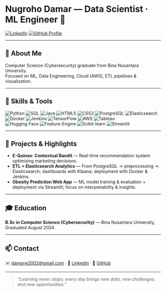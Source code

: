# Nugroho Damar — Data Scientist · ML Engineer 👋

[![LinkedIn](https://img.shields.io/badge/LinkedIn-Connect-blue?style=for-the-badge&logo=linkedin&logoColor=white)](https://www.linkedin.com/in/nugrohodamar/)
[![GitHub Profile](https://img.shields.io/badge/GitHub-Profile-111111?style=for-the-badge&logo=github&logoColor=white)](https://github.com/nugrohodamar)

---

## 🌱 About Me

Computer Science (Cybersecurity) graduate from Bina Nusantara University.  
Focused on ML, Data Engineering, Cloud (AWS), ETL pipelines & visualization.

---

## 🔧 Skills & Tools

![Python](https://img.shields.io/badge/Python-3776AB?style=for-the-badge&logo=python&logoColor=white) ![SQL](https://img.shields.io/badge/SQL-4479A1?style=for-the-badge&logo=postgresql&logoColor=white) ![Java](https://img.shields.io/badge/Java-007396?style=for-the-badge&logo=java&logoColor=white) ![HTML5](https://img.shields.io/badge/HTML5-E34F26?style=for-the-badge&logo=html5&logoColor=white) ![CSS3](https://img.shields.io/badge/CSS3-1572B6?style=for-the-badge&logo=css3&logoColor=white) ![PostgreSQL](https://img.shields.io/badge/PostgreSQL-4169E1?style=for-the-badge&logo=postgresql&logoColor=white) ![Elasticsearch](https://img.shields.io/badge/Elasticsearch-005571?style=for-the-badge&logo=elasticsearch&logoColor=white) ![Docker](https://img.shields.io/badge/Docker-2496ED?style=for-the-badge&logo=docker&logoColor=white) ![Jenkins](https://img.shields.io/badge/Jenkins-D24939?style=for-the-badge&logo=jenkins&logoColor=white) ![TensorFlow](https://img.shields.io/badge/TensorFlow-FF6F00?style=for-the-badge&logo=tensorflow&logoColor=white) ![AWS](https://img.shields.io/badge/AWS-232F3E?style=for-the-badge&logo=amazonaws&logoColor=white) ![Tableau](https://img.shields.io/badge/Tableau-0171B8?style=for-the-badge&logo=tableau&logoColor=white)  
![Hugging Face](https://img.shields.io/badge/HuggingFace-FFD43B?style=for-the-badge&logo=huggingface&logoColor=black) ![Feature-Engine](https://img.shields.io/badge/Feature--Engine-000000?style=for-the-badge) ![Scikit-learn](https://img.shields.io/badge/scikit--learn-F7931E?style=for-the-badge&logo=scikit-learn&logoColor=white) ![Streamlit](https://img.shields.io/badge/Streamlit-FF4B4B?style=for-the-badge&logo=streamlit&logoColor=white)

---

## 🚀 Projects & Highlights

- **E-Quinox: Contextual Bandit** — Real-time recommendation system optimizing marketing decisions.  
- **ETL + Elasticsearch Analytics** — From PostgreSQL → preprocessing → Elasticsearch; dashboards with Kibana; deployment with Docker & Jenkins.  
- **Obesity Prediction Web App** — ML model training & evaluation + deployment via Streamlit; focus on interpretability & insights.

---

## 🎓 Education

**B.Sc in Computer Science (Cybersecurity)** — Bina Nusantara University, Graduated August 2024

---

## 📫 Contact

✉️ [damarw2002@gmail.com](mailto:damarw2002@gmail.com) · 🔗 [LinkedIn](https://www.linkedin.com/in/nugrohodamar/) · 🐙 [GitHub](https://github.com/nugrohodamar)

---

> *“Learning never stops; every day brings new data, new challenges, and new opportunities.”*
